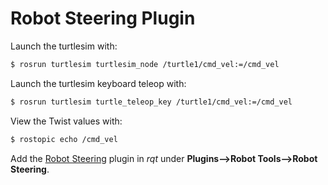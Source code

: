 # Robot Steering Plugin

Launch the turtlesim with:
```bash
$ rosrun turtlesim turtlesim_node /turtle1/cmd_vel:=/cmd_vel
```

Launch the turtlesim keyboard teleop with:
```bash
$ rosrun turtlesim turtle_teleop_key /turtle1/cmd_vel:=/cmd_vel
```

View the Twist values with:
```bash
$ rostopic echo /cmd_vel
```

Add the [Robot Steering](http://wiki.ros.org/rqt_robot_steering) plugin
in *rqt* under **Plugins-->Robot Tools-->Robot Steering**.